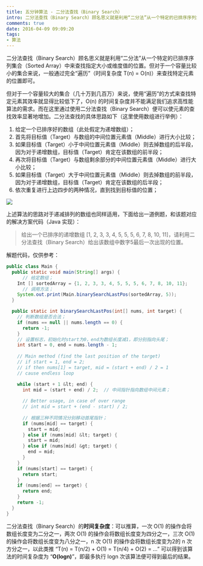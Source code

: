 ```yaml
---
title: 五分钟算法 - 二分法查找（Binary Search）
intro: 二分法查找（Binary Search）顾名思义就是利用“二分法”从一个特定的已排序序列集合（Sorted Array）中来查找指定大小或维度值的位置。但对于一个容量比较小的集合来说，一般通过完全“遍历”（时间复杂度 T(n) = O(n)）来查找特定元素的位置即可。
comments: true
date: 2016-04-09 09:09:20
tags:
- 算法
---
```


二分法查找（Binary Search）顾名思义就是利用“二分法”从一个特定的已排序序列集合（Sorted Array）中来查找指定大小或维度值的位置。但对于一个容量比较小的集合来说，一般通过完全“遍历”（时间复杂度 T(n) = O(n)）来查找特定元素的位置即可。

但对于一个容量较大的集合（几十万到几百万）来说，使用“遍历”的方式来查找特定元素其效率就显得比较低下了，O(n) 的时间复杂度并不能满足我们追求高性能算法的需求。而在这里通过使用二分法查找（Binary Search）便可以使元素的查找效率显著地增加。二分法查找的具体思路如下（这里使用数组进行举例）：

1. 给定一个已排序好的数组（此处假定为递增数组）；
2. 首先将目标值（Target）与数组的中间位置元素值（Middle）进行大小比较；
3. 如果目标值（Target）小于中间位置元素值（Middle）则去掉数组的后半段，因为对于递增数组，目标值（Target）肯定在该数组的前半段；
4. 再次将目标值（Target）与数组剩余部分的中间位置元素值（Middle）进行大小比较；
5. 如果目标值（Target）大于中间位置元素值（Middle）则去掉数组的前半段，因为对于递增数组，目标值（Target）肯定在该数组的后半段；
6. 依次重复进行上边四步的两种情况，直到找到目标值的位置；

![](1.jpg)


上述算法的思路对于递减排列的数组也同样适用，下面给出一道例题，和该题对应的解决方案代码（Java 实现）：

> 给出一个已排序的递增数组 [1, 2, 3, 3, 4, 5, 5, 5, 6, 7, 8, 10, 11]，请利用二分法查找（Binary Search）给出该数组中数字5最后一次出现的位置。

解题代码，仅供参考：

```java
public class Main {
  public static void main(String[] args) {
	  // 给定数组；
    Int [] sortedArray = {1, 2, 3, 3, 4, 5, 5, 5, 6, 7, 8, 10, 11};
	  // 调用方法；
    System.out.print(Main.binarySearchLastPos(sortedArray, 5));
  }

  public static int binarySearchLastPos(int[] nums, int target) {
    // 判断数组是否合法；
    if (nums == null || nums.length == 0) {
      return -1;
    }  
    // 设置标志，初始化时start为0，end为数组长度减1，即分别指向头尾；
    int start = 0, end = nums.length - 1;
    
    // Main method (find the last position of the target)
    // if start = 1, end = 2;
    // if then nums[1] = target, mid = (start + end) / 2 = 1
    // cause endless loop

    while (start + 1 &lt; end) {
      int mid = (start + end) / 2;  // 中间指针指向数组中间元素；
      
      // Better usage, in case of over range
      // int mid = start + (end - start) / 2;
      
      // 根据三种不同情况分别移动首尾指针；
      if (nums[mid] == target) {
        start = mid;  
      } else if (nums[mid] &lt; target) {
        start = mid;
      } else if (nums[mid] &gt; target) {
        end = mid;
      }
    }
    if (nums[start] == target) {
      return start;
    }
    if (nums[end] == target) {
      return end;
    }
    return -1;
  }
}
```


二分法查找（Binary Search）的**时间复杂度**：可以推算，一次 O(1) 的操作会将数组长度变为二分之一，两次 O(1) 的操作会将数组长度变为四分之一，三次 O(1) 的操作会将数组长度变为八分之一，n 次 O(1) 的操作会将数组长度变为2的 n 次方分之一，以此类推 “T(n) = T(n/2) + O(1) = T(n/4) + O(2) = ...” 可以得到该算法的时间复杂度为 “<b>O(logn)</b>”，即最多执行 logn 次该算法便可得到最后的结果。
